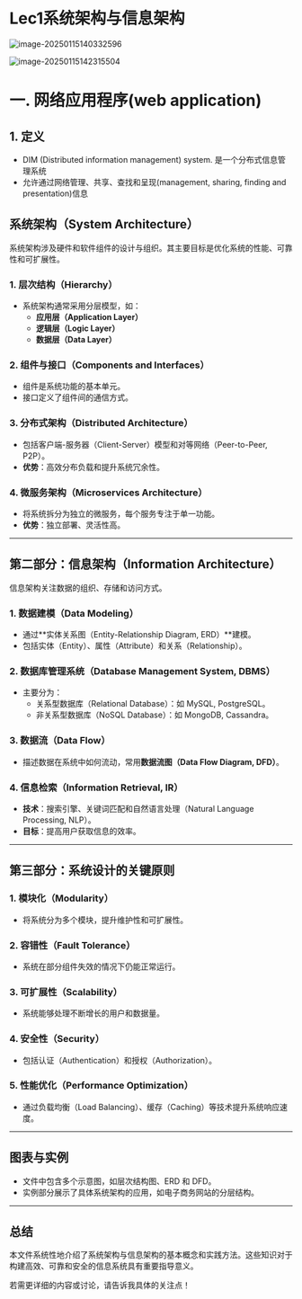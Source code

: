 # Lec1系统架构与信息架构

![image-20250115140332596](https://cdn.jsdelivr.net/gh/kiu795/pic@main/img/image-20250115140332596.png)

![image-20250115142315504](https://cdn.jsdelivr.net/gh/kiu795/pic@main/img/image-20250115142315504.png)

# 一. 网络应用程序(web application)

## 1. 定义

+ DIM (Distributed information management) system. 是一个分布式信息管理系统
+ 允许通过网络管理、共享、查找和呈现(management, sharing, finding and presentation)信息

## 系统架构（System Architecture）

系统架构涉及硬件和软件组件的设计与组织。其主要目标是优化系统的性能、可靠性和可扩展性。

### 1. 层次结构（Hierarchy）
- 系统架构通常采用分层模型，如：
  - **应用层（Application Layer）**
  - **逻辑层（Logic Layer）**
  - **数据层（Data Layer）**

### 2. 组件与接口（Components and Interfaces）
- 组件是系统功能的基本单元。
- 接口定义了组件间的通信方式。

### 3. 分布式架构（Distributed Architecture）
- 包括客户端-服务器（Client-Server）模型和对等网络（Peer-to-Peer, P2P）。
- **优势**：高效分布负载和提升系统冗余性。

### 4. 微服务架构（Microservices Architecture）
- 将系统拆分为独立的微服务，每个服务专注于单一功能。
- **优势**：独立部署、灵活性高。

---

## 第二部分：信息架构（Information Architecture）
信息架构关注数据的组织、存储和访问方式。

### 1. 数据建模（Data Modeling）
- 通过**实体关系图（Entity-Relationship Diagram, ERD）**建模。
- 包括实体（Entity）、属性（Attribute）和关系（Relationship）。

### 2. 数据库管理系统（Database Management System, DBMS）
- 主要分为：
  - 关系型数据库（Relational Database）：如 MySQL, PostgreSQL。
  - 非关系型数据库（NoSQL Database）：如 MongoDB, Cassandra。

### 3. 数据流（Data Flow）
- 描述数据在系统中如何流动，常用**数据流图（Data Flow Diagram, DFD）**。

### 4. 信息检索（Information Retrieval, IR）
- **技术**：搜索引擎、关键词匹配和自然语言处理（Natural Language Processing, NLP）。
- **目标**：提高用户获取信息的效率。

---

## 第三部分：系统设计的关键原则
### 1. 模块化（Modularity）
- 将系统分为多个模块，提升维护性和可扩展性。

### 2. 容错性（Fault Tolerance）
- 系统在部分组件失效的情况下仍能正常运行。

### 3. 可扩展性（Scalability）
- 系统能够处理不断增长的用户和数据量。

### 4. 安全性（Security）
- 包括认证（Authentication）和授权（Authorization）。

### 5. 性能优化（Performance Optimization）
- 通过负载均衡（Load Balancing）、缓存（Caching）等技术提升系统响应速度。

---

## 图表与实例
- 文件中包含多个示意图，如层次结构图、ERD 和 DFD。  
- 实例部分展示了具体系统架构的应用，如电子商务网站的分层结构。

---

## 总结
本文件系统性地介绍了系统架构与信息架构的基本概念和实践方法。这些知识对于构建高效、可靠和安全的信息系统具有重要指导意义。

若需更详细的内容或讨论，请告诉我具体的关注点！